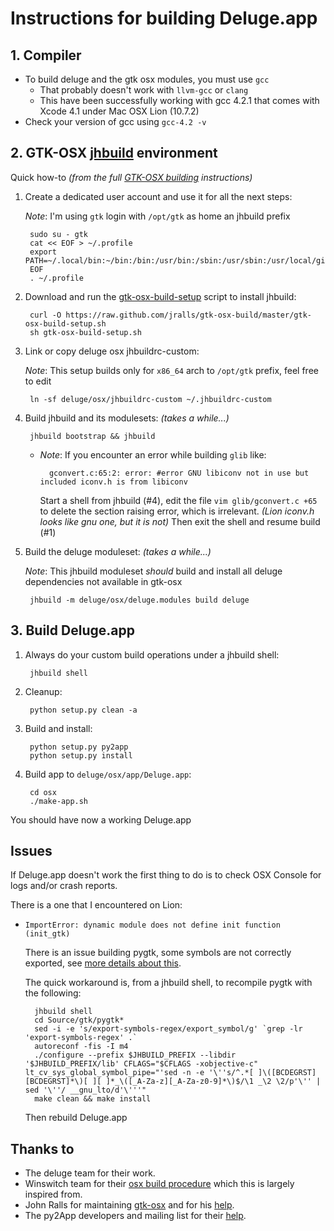 # Instructions for building Deluge.app

## 1. Compiler

- To build deluge and the gtk osx modules, you must use `gcc`
    - That probably doesn't work with `llvm-gcc` or `clang`
    - This have been successfully working with gcc 4.2.1
    that comes with Xcode 4.1 under Mac OSX Lion (10.7.2)
- Check your version of gcc using `gcc-4.2 -v`

## 2. GTK-OSX [jhbuild][1] environment

Quick how-to *(from the full [GTK-OSX building][2] instructions)*

1. Create a dedicated user account and use it for all the next steps:

    *Note*: I'm using `gtk` login with `/opt/gtk` as home an jhbuild prefix

        sudo su - gtk
        cat << EOF > ~/.profile
        export PATH=~/.local/bin:~/bin:/bin:/usr/bin:/sbin:/usr/sbin:/usr/local/git/bin
        EOF
        . ~/.profile

2. Download and run the [gtk-osx-build-setup][3] script to install jhbuild:

        curl -O https://raw.github.com/jralls/gtk-osx-build/master/gtk-osx-build-setup.sh
        sh gtk-osx-build-setup.sh

3. Link or copy deluge osx jhbuildrc-custom:

    *Note*: This setup builds only for `x86_64` arch to `/opt/gtk`
    prefix, feel free to edit

        ln -sf deluge/osx/jhbuildrc-custom ~/.jhbuildrc-custom

4. Build jhbuild and its modulesets: *(takes a while...)*

        jhbuild bootstrap && jhbuild

    - *Note*: If you encounter an error while building `glib` like:

            gconvert.c:65:2: error: #error GNU libiconv not in use but included iconv.h is from libiconv

        Start a shell from jhbuild (#4), edit the file `vim glib/gconvert.c +65`
        to delete the section raising error, which is irrelevant. *(Lion
        iconv.h looks like gnu one, but it is not)*
        Then exit the shell and resume build (#1)

5. Build the deluge moduleset: *(takes a while...)*

    *Note*: This jhbuild moduleset *should* build and install all deluge
    dependencies not available in gtk-osx

        jhbuild -m deluge/osx/deluge.modules build deluge

## 3. Build Deluge.app

1. Always do your custom build operations under a jhbuild shell:

        jhbuild shell

2. Cleanup:

        python setup.py clean -a

3. Build and install:

        python setup.py py2app
        python setup.py install

4. Build app to `deluge/osx/app/Deluge.app`:

        cd osx
        ./make-app.sh

You should have now a working Deluge.app

## Issues

If Deluge.app doesn't work the first thing to do is to check OSX Console
for logs and/or crash reports.

There is a one that I encountered on Lion:

- `ImportError: dynamic module does not define init function (init_gtk)`

    There is an issue building pygtk, some symbols are not correctly exported,
    see [more details about this][4].

    The quick workaround is, from a jhbuild shell, to recompile pygtk with the following:

        jhbuild shell
        cd Source/gtk/pygtk*
        sed -i -e 's/export-symbols-regex/export_symbol/g' `grep -lr 'export-symbols-regex' .`
        autoreconf -fis -I m4
        ./configure --prefix $JHBUILD_PREFIX --libdir '$JHBUILD_PREFIX/lib' CFLAGS="$CFLAGS -xobjective-c" lt_cv_sys_global_symbol_pipe="'sed -n -e '\''s/^.*[ ]\([BCDEGRST][BCDEGRST]*\)[ ][ ]*_\([_A-Za-z][_A-Za-z0-9]*\)$/\1 _\2 \2/p'\'' | sed '\''/ __gnu_lto/d'\'''"
        make clean && make install

    Then rebuild Deluge.app

## Thanks to

- The deluge team for their work.
- Winswitch team for their [osx build procedure][5] which this is largely inspired from.
- John Ralls for maintaining [gtk-osx][3] and for his [help][4].
- The py2App developers and mailing list for their [help][6].

[1]:http://live.gnome.org/Jhbuild
[2]:http://live.gnome.org/GTK%2B/OSX/Building
[3]:http://github.com/jralls/gtk-osx-build
[4]:http://sourceforge.net/apps/phpbb/gtk-osx/viewtopic.php?t=72
[5]:http://winswitch.org/dev/macosx.html
[6]:http://mail.python.org/pipermail/pythonmac-sig/2011-October/023376.html

